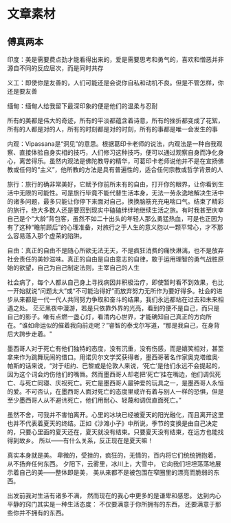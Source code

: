 # 文章素材

## 傅真两本

印度：美是需要费点劲才能看得出来的，爱是需要思考和勇气的，喜欢和憎恶并非源自不同的反应层次，而是同时共存

义工：即使你是友善的，人们可能还是会说你自私和动机不良。但是不管怎样，你还是要友善 

缅甸：缅甸人给我留下最深印象的便是他们的温柔与忍耐

所有的美都是伟大的奇迹，所有的平淡都蕴含着诗意，所有的挫折都变成了花絮，所有的人都是对的人，所有的时刻都是对的时刻，所有的事都是唯一会发生的事

内观：Vipassana是“洞见”的意思。根据葛印卡老师的说法，内观法是一种自我观察、直接体验自身实相的技巧，人们修习这种技巧，便可以通过观察自身而净化身心，离苦得乐。虽然内观法是佛陀教导的精华，可葛印卡老师说他并不是在宣扬佛教或任何的“主义”，他所教的方法是具有普遍性的，适合任何宗教或哲学背景的人

旅行：旅行的确非常美好，它赋予你前所未有的自由，打开你的眼界，让你看到生活中无限的可能性。可是旅行毕竟不能代替生活本身，无法一劳永逸地解决生活中的诸多问题，最多只能让你停下来面对自己，换换脑筋充充电喘口气。结束了精彩的旅行，绝大多数人还是要回到现实中磕磕绊绊地继续生活之旅。有时我甚至庆幸自己是个“大龄”背包客，虽然不如二十出头的年轻人那么勇猛热血，可是也正因为有了这种“瞻前顾后”的心理准备，对旅行之于人生的意义抱以一颗平常心，才不那么容易落入那个虚荣的陷阱。

自由：真正的自由不是随心所欲无法无天，不是疯狂消费的痛快淋漓，也不是放弃社会责任的美妙滋味。真正的自由是自由意志的自律，敢于运用理智的勇气战胜原始的欲望，自己为自己制定法则，主宰自己的人生

社会病了，每个人都从自己身上寻找病因并积极治疗，即使暂时看不到效果，也比一开始就说“问题太大”或“不可能治得好”而放弃努力无所作为要好得多。社会的进步从来都是一代一代人共同努力争取和奋斗的结果，我们永远都站在过去和未来相遇之处。 茫茫黑夜中漫游，若是只依靠外界的光亮，看到的便不是自己，而只是自己的影子。唯有点燃一盏心灯，看清内心世界，才能确知自己真正的方向所在。“谁如命运似的催着我向前走呢？”睿智的泰戈尔写道，“那是我自己，在身背后大跨步走着。"

墨西哥人对于死亡有他们独特的态度，没有沉重，没有伤感，而是嬉笑相对，甚至拿来作为跳舞玩闹的借口。用诺贝尔文学奖获得者，墨西哥著名作家奥克塔维奥·帕斯的话来说，“对于纽约、巴黎或是伦敦人来说，‘死亡’是他们永远不会提起的，因为这个词会灼伤他们的嘴唇。然而墨西哥人却老把‘死亡’挂在嘴边，他们调侃死亡、与死亡同寝、庆祝死亡。死亡是墨西哥人最钟爱的玩具之一，是墨西哥人永恒的爱。不可否认，在墨西哥人面对死亡的态度里或许有着与别人一样的恐惧，但是至少墨西哥人从不避讳死亡，他们用耐心、轻蔑和调侃直面死亡。”

虽然不舍，可我并不害怕离开。心里的冰块已经被夏天的阳光融化，而且离开这里也并不代表着夏天的终结。正如《沙滩小子》中所说，季节的变换是由自己决定的，只要心里面的夏天还在，夏天就没有结束。只要夏天没有结束，在远方也能找得到故乡。 所以——有什么关系，反正现在是夏天嘛！

真实本身就是美。 卑微的，受挫的，疯狂的，无情的，百内将它们统统拥抱着， 从不扬弃任何东西。 夕阳下，云雾里，冰川上，大雪中， 它向我们坦坦荡荡地展示着自己的美——整体即是美， 美从来都不是被包围在窄圈里的漂亮而脆弱的东西。 

出发前我对生活有诸多不满， 然而现在的我心中更多的是谦卑和感恩。 达到内心平静的窍门其实是一种生活态度： 不仅要满意于你所拥有的东西， 还要满意于那些你并不拥有的东西。


